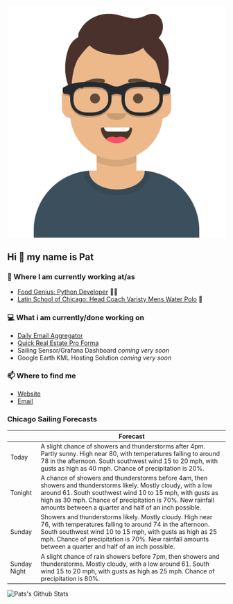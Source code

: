 [![Social banner for p-j-falconer](https://raw.githubusercontent.com/P-J-FALCONER/P-J-FALCONER/master/assets/avataaars.svg)](https://patfalconer.com/)
## Hi :wave: my name is Pat

### 💼 Where I am currently working at/as
- [Food Genius: Python Developer](https://getfoodgenius.com/) 🍔🐍
- [Latin School of Chicago: Head Coach Varisty Mens Water Polo](https://www.latinschool.org/) 🤽


### 💻 What i am currently/done working on
 - [Daily Email Aggregator](https://github.com/P-J-FALCONER/dott_daily_mail)
 - [Quick Real Estate Pro Forma](https://github.com/P-J-FALCONER/henry)
 - Sailing Sensor/Grafana Dashboard *coming very soon*
 - Google Earth KML Hosting Solution *coming very soon*

### 📫 Where to find me
 - [Website](https://patfalconer.com/)
 - [Email](mailto:patrick.j.falconer@gmail.com)


### Chicago Sailing Forecasts
|   | Forecast  |
|---|---|
| Today | A slight chance of showers and thunderstorms after 4pm. Partly sunny. High near 80, with temperatures falling to around 78 in the afternoon. South southwest wind 15 to 20 mph, with gusts as high as 40 mph. Chance of precipitation is 20%. |
| Tonight | A chance of showers and thunderstorms before 4am, then showers and thunderstorms likely. Mostly cloudy, with a low around 61. South southwest wind 10 to 15 mph, with gusts as high as 30 mph. Chance of precipitation is 70%. New rainfall amounts between a quarter and half of an inch possible. |
| Sunday | Showers and thunderstorms likely. Mostly cloudy. High near 76, with temperatures falling to around 74 in the afternoon. South southwest wind 10 to 15 mph, with gusts as high as 25 mph. Chance of precipitation is 70%. New rainfall amounts between a quarter and half of an inch possible. |
| Sunday Night | A slight chance of rain showers before 7pm, then showers and thunderstorms. Mostly cloudy, with a low around 61. South wind 15 to 20 mph, with gusts as high as 25 mph. Chance of precipitation is 80%. |

![Pats's Github Stats](https://github-readme-stats.vercel.app/api?username=p-j-falconer&show_icons=true&theme=radical)
